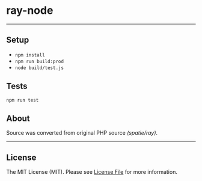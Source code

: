 # ray-node

---

## Setup

- `npm install`
- `npm run build:prod`
- `node build/test.js`

## Tests

`npm run test`

## About

Source was converted from original PHP source _(spatie/ray)_.

---

## License

The MIT License (MIT). Please see [License File](LICENSE) for more information.
